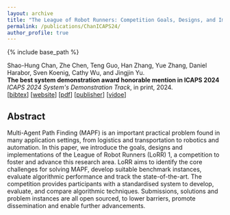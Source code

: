 ```yaml
---
layout: archive
title: "The League of Robot Runners: Competition Goals, Designs, and Implementation"
permalink: /publications/ChanICAPS24/
author_profile: true
---
```


{% include base_path %}

Shao-Hung Chan, Zhe Chen, Teng Guo, Han Zhang, Yue Zhang, Daniel Harabor, Sven Koenig, Cathy Wu, and Jingjin Yu.  
**The best system demonstration award honorable mention in ICAPS 2024**  
<i>ICAPS 2024 System's Demonstration Track</i>, in print, 2024.  
[<a href="javascript:void(0)" onclick="(function(target, id) { if ($('#' + id).css('display') == 'block') { $('#' + id).hide('fast'); $(target).text('bibtex') } else { $('#' + id).show('fast'); $(target).text('bibtex▲') } })(this, 'bibtex-ChanICAPS24');">bibtex</a>]
[[website](https://www.leagueofrobotrunners.org/)]
[[pdf](https://shchan13.github.io/files/ChanICAPS24.pdf)]
[[publisher](https://openreview.net/forum?id=mPmCnEHTvJ)]
[[vidoe](https://drive.google.com/file/d/1513znU2bdkOEKddaOiiZfn3n5_cGufal/view)]
<div id="bibtex-ChanICAPS24" style="display:none">
<pre>@inproceedings{ChanICAPS24,
  author    = {Shao-Hung Chan and Zhe Chen and Teng Guo and Han Zhang and Yue Zhang and Daniel Harabor and Sven Koenig and Cathy Wu and Jingjin Yu},
  title     = {The League of Robot Runners: Competition Goals, Designs, and Implementation},
  booktitle = {ICAPS 2024 System's Demonstration track},
  year      = {2024}
}
</pre></div>

## Abstract

Multi-Agent Path Finding (MAPF) is an important practical problem found in many application settings, from logistics and transportation to robotics and automation. In this paper, we introduce the goals, designs and implementations of the League of Robot Runners (LoRR) 1, a competition to foster and advance this research area. LoRR aims to identify the core challenges for solving MAPF, develop suitable benchmark instances, evaluate algorithmic performance and track the state-of-the-art. The competition provides participants with a standardised system to develop, evaluate, and compare algorithmic techniques. Submissions, solutions and problem instances are all open sourced, to lower barriers, promote dissemination and enable further advancements.
